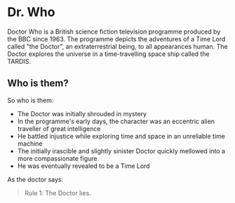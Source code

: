 # Dr. Who
Doctor Who is a British science fiction television programme produced by the BBC since 1963. The programme depicts the adventures of a Time Lord called "the Doctor", an extraterrestrial being, to all appearances human. The Doctor explores the universe in a time-travelling space ship called the TARDIS.
## Who is them?
So who is them: 
* The Doctor was initially shrouded in mystery
* In the programme's early days, the character was an eccentric alien traveller of great intelligence
* He battled injustice while exploring time and space in an unreliable time machine
* The initially irascible and slightly sinister Doctor quickly mellowed into a more compassionate figure
* He was eventually revealed to be a Time Lord

As the doctor says:
>Rule 1: The Doctor lies.
